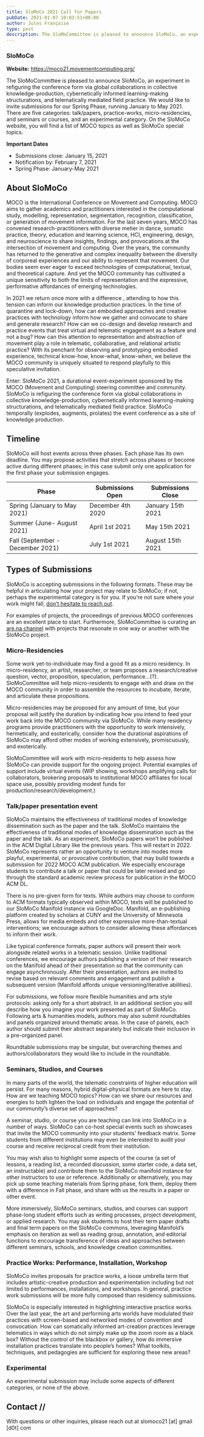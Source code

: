 ```yaml
---
title: SloMoCo 2021 Call for Papers
pubDate: 2021-01-07 10:03:51+00:00
author: Jules Françoise
type: post
description: The SloMoCommittee is pleased to announce SloMoCo, an experiment in refiguring the conference form via global collaborations in collective knowledge-production, cybernetically informed learning-making structurations, and telematically mediated field practice. We would like to invite submissions for our Spring Phase, running January to May 2021.
---
```


### SloMoCo

**Website:** https://moco21.movementcomputing.org/

The SloMoCommittee is pleased to announce SloMoCo, an experiment in refiguring the conference form via global collaborations in collective knowledge-production, cybernetically informed learning-making structurations, and telematically mediated field practice. We would like to invite submissions for our Spring Phase, running January to May 2021. There are five categories: talk/papers, practice-works, micro-residencies, and seminars or courses, and an experimental category. On the SloMoCo website, you will find a list of MOCO topics as well as SloMoCo special topics.

**Important Dates**

- Submissions close: January 15, 2021
- Notification by: February 7, 2021
- Spring Phase: January-May 2021

## About SloMoCo

MOCO is the International Conference on Movement and Computing. MOCO aims to gather academics and practitioners interested in the computational study, modelling, representation, segmentation, recognition, classification, or generation of movement information. For the last seven years, MOCO has convened research-practitioners with diverse metier in dance, somatic practice, theory, education and learning science, HCI, engineering, design, and neuroscience to share insights, findings, and provocations at the intersection of movement and computing. Over the years, the community has returned to the generative and complex inequality between the diversity of corporeal experiences and our ability to represent that movement. Our bodies seem ever eager to exceed technologies of computational, textual, and theoretical capture. And yet the MOCO community has cultivated a unique sensitivity to both the limits of representation and the expressive, performative affordances of emerging technologies.

In 2021 we return once more with a difference , attending to how this tension can inform our knowledge production practices. In the time of quarantine and lock-down, how can embodied approaches and creative practices with technology inform how we gather and convocate to share and generate research? How can we co-design and develop research and practice events that treat virtual and telematic engagement as a feature and not a bug? How can this attention to representation and abstraction of movement play a role in telematic, collaborative, and relational artistic practice? With its penchant for observing and prototyping embodied experience, technical know-how, know-what, know-when, we believe the MOCO community is uniquely situated to respond playfully to this speculative invitation.

Enter: SloMoCo 2021, a durational event-experiment sponsored by the MOCO (Movement and Computing) steering committee and community. SloMoCo is refiguring the conference form via global collaborations in collective knowledge-production, cybernetically informed learning-making structurations, and telematically mediated field practice. SloMoCo temporally (explodes, augments, prolates) the event conference as a site of knowledge production.

## Timeline

SloMoCo will host events across three phases. Each phase has its own deadline. You may propose activities that stretch across phases or become active during different phases; in this case submit only one application for the first phase your submission engages.

| Phase                            | Submissions Open  | Submissions Close |
| -------------------------------- | ----------------- | ----------------- |
| Spring (January to May 2021)     | December 4th 2020 | January 15th 2021 |
| Summer (June- August 2021)       | April 1st 2021    | May 15th 2021     |
| Fall (September - December 2021) | July 1st 2021     | August 15th 2021  |

## Types of Submissions

SloMoCo is accepting submissions in the following formats. These may be helpful in articulating how your project may relate to SloMoCo; if not, perhaps the experimental category is for you. If you’re not sure where your work might fall, [don’t hesitate to reach out](mailto:slomoco21@gmail.com).

For examples of projects, the proceedings of previous MOCO conferences are an excellent place to start. Furthermore, SloMoCommittee is curating an [are.na channel](https://www.are.na/slomoco-2021/proposal-inspiration) with projects that resonate in one way or another with the SloMoCo project.

### Micro-Residencies

Some work yet-to-individuate may find a good fit as a micro residency. In micro-residency, an artist, researcher, or team proposes a research/creative question, vector, proposition, speculation, performance…(?). SloMoCommittee will help micro-residents to engage with and draw on the MOCO community in order to assemble the resources to incubate, iterate, and articulate these propositions.

Micro-residencies may be proposed for any amount of time, but your proposal will justify the duration by indicating how you intend to feed your work back into the MOCO community via SloMoCo. While many residency programs provide practitioners with the opportunity to work intensively, hermetically, and esoterically, consider how the durational aspirations of SloMoCo may afford other modes of working extensively, promiscuously, and exoterically.

SloMoCommittee will work with micro-residents to help assess how SloMoCo can provide support for the ongoing project. Potential examples of support include virtual events (WIP showing, workshops amplifying calls for collaborators, brokering proposals to institutional MOCO affiliates for local space use, possibly providing modest funds for production/research/development.)

### Talk/paper presentation event

SloMoCo maintains the effectiveness of traditional modes of knowledge dissemination such as the paper and the talk. SloMoCo maintains the effectiveness of traditional modes of knowledge dissemination such as the paper and the talk. As an experiment, SloMoCo papers won’t be published in the ACM Digital Library like the previous years. This will restart in 2022. SloMoCo represents rather an opportunity to venture into modes more playful, experimental, or provocative contribution, that may build towards a submission for 2022 MOCO ACM publication. We especially encourage students to contribute a talk or paper that could be later revised and go through the standard academic review process for publication in the MOCO ACM DL.

There is no pre-given form for texts. While authors may choose to conform to ACM formats typically observed within MOCO, texts will be published to our SloMoCo Manifold instance via GoogleDoc. Manifold, an e-publishing platform created by scholars at CUNY and the University of Minnesota Press, allows for media embeds and other expressive more-than-textual interventions; we encourage authors to consider allowing these affordances to inform their work.

Like typical conference formats, paper authors will present their work alongside related works in a telematic session. Unlike traditional conferences, we encourage authors publishing a version of their research on the Manifold ahead of their presentation so that the community can engage asynchronously. After their presentation, authors are invited to revise based on relevant comments and engagement and publish a subsequent version (Manifold affords unique versioning/iterative abilities).

For submissions, we follow more flexible humanities and arts style protocols: asking only for a short abstract. In an additional section you will describe how you imagine your work presented as part of SloMoCo. Following arts & humanities models, authors may also submit roundtables and panels organized around thematic areas. In the case of panels, each author should submit their abstract separately but indicate their inclusion in a pre-organized panel.

Roundtable submissions may be singular, but overarching themes and authors/collaborators they would like to include in the roundtable.

### Seminars, Studios, and Courses

In many parts of the world, the telematic constraints of higher education will persist. For many reasons, hybrid digital-physical formats are here to stay. How are we teaching MOCO topics? How can we share our resources and energies to both lighten the load on individuals and engage the potential of our community’s diverse set of approaches?

A seminar, studio, or course you are teaching can link into SloMoCo in a number of ways. SloMoCo can co-host special events such as showcases that invite the MOCO community into your students’ feedback matrix. Some students from different institutions may even be interested to audit your course and receive reciprocal credit from their institution.

You may wish also to highlight some aspects of the course (a set of lessons, a reading list, a recorded discussion, some starter code, a data set, an instructable) and contribute them to the SloMoCo manifold instance for other instructors to use or reference. Additionally or alternatively, you may pick up some teaching materials from Spring phase, fork them, deploy them with a difference in Fall phase, and share with us the results in a paper or other event.

More immersively, SloMoCo seminars, studios, and courses can support phase-long student efforts such as writing processes, project development, or applied research. You may ask students to host their term paper drafts and final term papers on the SloMoCo commons, leveraging Manifold’s emphasis on iteration as well as reading group, annotation, and editorial functions to encourage transference of ideas and approaches between different seminars, schools, and knowledge creation communities.

### Practice Works: Performance, Installation, Workshop

SloMoCo invites proposals for practice works, a loose umbrella term that includes artistic-creative production and experimentation including but not limited to performances, installations, and workshops. In general, practice work submissions will be more fully composed than residency submissions.

SloMoCo is especially interested in highlighting interactive practice works. Over the last year, the art and performing arts worlds have modulated their practices with screen-based and networked modes of convention and convocation. How can somatically informed art-creation practices leverage telematics in ways which do not simply make up the zoom room as a black box? Without the control of the blackbox or gallery, how do immersive installation practices translate into people’s homes? What toolkits, techniques, and pedagogies are sufficient for exploring these new areas?

### Experimental

An experimental submission may include some aspects of different categories, or none of the above.

## Contact //

With questions or other inquiries, please reach out at slomoco21 [at] gmail [d0t] com
